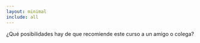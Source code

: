 ```yaml
---
layout: minimal
include: all
---
```


¿Qué posibilidades hay de que recomiende este curso a un amigo o colega?
